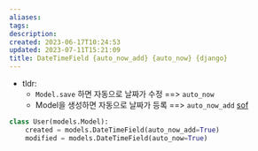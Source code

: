 ```yaml
---
aliases: 
tags: 
description:
created: 2023-06-17T10:24:53
updated: 2023-07-11T15:21:09
title: DateTimeField {auto_now_add} {auto_now} {django}
---
```

- tldr: 
	- `Model.save` 하면 자동으로 날짜가 수정 ==> `auto_now`
	- Model을 생성하면 자동으로 날짜가 등록 ==> `auto_now_add`
[sof](https://stackoverflow.com/a/1737078/6428901)
```python
class User(models.Model):
    created = models.DateTimeField(auto_now_add=True)
    modified = models.DateTimeField(auto_now=True)
```